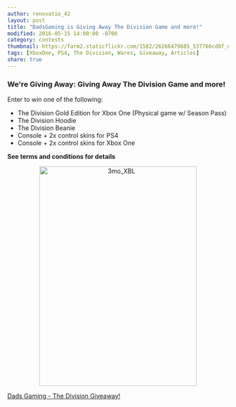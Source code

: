 ```yaml
---
author: renovatio_42
layout: post
title: "DadsGaming is Giving Away The Division Game and more!"
modified: 2016-05-15 14:00:00 -0700
category: contests
thumbnail: https://farm2.staticflickr.com/1582/26266479685_537766cd8f_n.jpg	
tags: [XboxOne, PS4, The Division, Wares, Giveaway, Articles]
share: true
---
```


### We're Giving Away: Giving Away The Division Game and more! 

Enter to win one of the following:

* The Division Gold Edition for Xbox One (Physical game w/ Season Pass)
* The Division Hoodie
* The Division Beanie
* Console + 2x control skins for PS4
* Console + 2x control skins for Xbox One

**See terms and conditions for details**

<center><a data-flickr-embed="true"  href="https://www.flickr.com/photos/126304189@N08/26266298975/in/dateposted-public/" title="3mo_XBL"><img src="https://farm2.staticflickr.com/1603/26266298975_095f97ac7a.jpg" width="358" height="500" alt="3mo_XBL"></a><script async src="//embedr.flickr.com/assets/client-code.js" charset="utf-8"></script></center>

<a class="e-widget" href="https://gleam.io/K3f6q/dads-gaming-the-division-giveaway" rel="nofollow">Dads Gaming - The Division Giveaway!</a>
<script type="text/javascript" src="https://js.gleam.io/e.js" async="true"></script>
